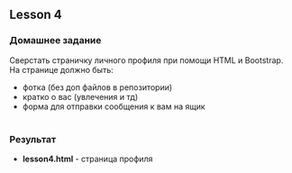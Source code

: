 ## Lesson 4
### Домашнее задание
Сверстать страничку личного профиля при помощи HTML и Bootstrap.<br>
На странице должно быть:

* фотка (без доп файлов в репозитории)
* кратко о вас (увлечения и тд)
* форма для отправки сообщения к вам на ящик
<br><br>
### Результат
- **lesson4.html** - страница профиля